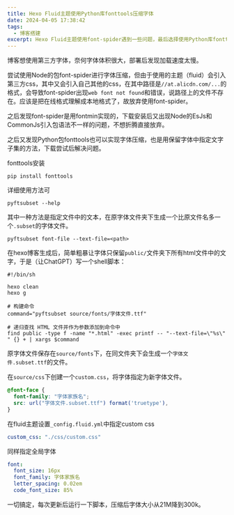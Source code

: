 ```yaml
---
title: Hexo Fluid主题使用Python库fonttools压缩字体
date: 2024-04-05 17:38:42
tags:
  - 博客搭建
excerpt: Hexo Fluid主题使用font-spider遇到一些问题，最后选择使用Python库fonttools压缩字体
---
```

博客想使用第三方字体，奈何字体体积很大，部署后发现加载速度太慢。

尝试使用Node的包font-spider进行字体压缩，但由于使用的主题（fluid）会引入第三方css，其中又会引入自己其他的css，在其中路径是`//at.alicdn.com/...`的格式，会导致font-spider出现`web font not found`和错误，说路径上的文件不存在。应该是把在线格式理解成本地格式了，故放弃使用font-spider。

之后发现font-spider是用fontmin实现的，下载安装后又出现Node的EsJs和CommonJs引入包语法不一样的问题，不想折腾直接放弃。

之后又发现Python包fonttools也可以实现字体压缩，也是用保留字体中指定文字子集的方法，下载尝试后解决问题。

fonttools安装
```shell
pip install fonttools
```

详细使用方法可
```shell
pyftsubset --help
```

其中一种方法是指定文件中的文本，在原字体文件夹下生成一个比原文件名多一个`.subset`的字体文件。
```shell
pyftsubset font-file --text-file=<path>
```

在hexo博客生成后，简单粗暴让字体只保留`public/`文件夹下所有html文件中的文字，于是（让ChatGPT）写一个shell脚本：
```shell
#!/bin/sh   
  
hexo clean  
hexo g  
  
# 构建命令  
command="pyftsubset source/fonts/字体文件.ttf"  
  
# 递归查找 HTML 文件并作为参数添加到命令中  
find public -type f -name "*.html" -exec printf -- "--text-file=\"%s\" " {} + | xargs $command
```
原字体文件保存在`source/fonts`下，在同文件夹下会生成一个`字体文件.subset.ttf`的文件。

在`source/css`下创建一个`custom.css`，将字体指定为新字体文件。
```css
@font-face {  
  font-family: "字体家族名";  
  src: url("字体文件.subset.ttf") format('truetype'),  
}
```
在fluid主题设置`_config.fluid.yml`中指定custom css
```yml
custom_css: "./css/custom.css"
```
同样指定全局字体
```yml
font:  
  font_size: 16px  
  font_family: 字体家族名
  letter_spacing: 0.02em  
  code_font_size: 85%
```

一切搞定，每次更新后运行一下脚本，压缩后字体大小从21M降到300k。

